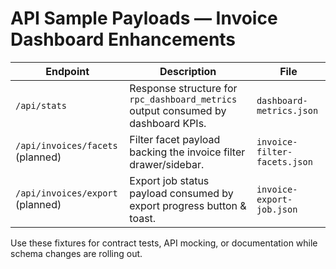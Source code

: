 # API Sample Payloads — Invoice Dashboard Enhancements

| Endpoint | Description | File |
|----------|-------------|------|
| `/api/stats` | Response structure for `rpc_dashboard_metrics` output consumed by dashboard KPIs. | `dashboard-metrics.json` |
| `/api/invoices/facets` (planned) | Filter facet payload backing the invoice filter drawer/sidebar. | `invoice-filter-facets.json` |
| `/api/invoices/export` (planned) | Export job status payload consumed by export progress button & toast. | `invoice-export-job.json` |

Use these fixtures for contract tests, API mocking, or documentation while schema changes are rolling out.
